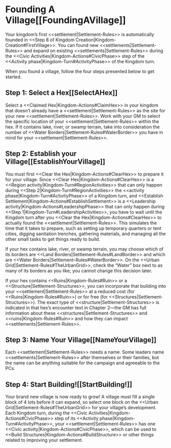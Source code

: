# Founding A Village[[FoundingAVillage]]

Your kingdom’s first <<settlement|Settlement-Rules>> is automatically founded in <<Step 8 of Kingdom Creation|Kingdom-Creation#FirstVillage>>. You can found new <<settlements|Settlement-Rules>> and expand on existing <<settlements|Settlement-Rules>> during the <<Civic Activities|Kingdom-Actions#CivicPhase>> step of the <<Activity phase|Kingdom-Turn#ActivityPhase>> of the Kingdom turn.

When you found a village, follow the four steps presented below to get started.

## Step 1: Select a Hex[[SelectAHex]]

Select a <<Claimed Hex|Kingdom-Actions#ClaimHex>> in your kingdom that doesn’t already have a <<settlement|Settlement-Rules>> as the site for your new <<settlement|Settlement-Rules>>. Work with your GM to select the specific location of your <<settlement|Settlement-Rules>> within the hex. If it contains lake, river, or swamp terrain, take into consideration the number of <<Water Borders|Settlement-Rules#WaterBorder>> you have in mind for your <<settlement|Settlement-Rules>>.

## Step 2: Establish your Village[[EstablishYourVillage]]

You must first <<Clear the Hex|Kingdom-Actions#ClearHex>> to prepare it for your village. Since <<Clear Hex|Kingdom-Actions#ClearHex>> is a <<Region activity|Kingdom-Turn#RegionActivities>> that can only happen during <<Step 2|Kingdom-Turn#RegionActivities>> the <<activity phase|Kingdom-Turn#ActivityPhase>> of a Kingdom turn, and <<Establish Settlement|Kingdom-Actions#EstablishSettlement>> is a <<Leadership activity|Kingdom-Actions#LeadershipPhase>> that can only happen during <<Step 1|Kingdom-Turn#LeadershipActivities>>, you have to wait until the Kingdom turn after you <<Clear the Hex|Kingdom-Actions#ClearHex>> to actually found the <<settlement|Settlement-Rules>>. This simulates the time that it takes to prepare, such as setting up temporary quarters or tent cities, digging sanitation trenches, gathering materials, and managing all the other small tasks to get things ready to build.

If your hex contains lake, river, or swamp terrain, you may choose which of its borders are <<Land Borders|Settlement-Rules#LandBorder>> and which are <<Water Borders|Settlement-Rules#WaterBorder>>. On the <<Urban Grid|Settlement-Rules#TheUrbanGrid>>, check the “Water” box next to as many of its borders as you like; you cannot change this decision later.

If your hex contains <<Ruins|Kingdom-Rules#Ruin>> or a <<Structure|Settlement-Structures>>, you can incorporate that building into your <<settlement|Settlement-Rules>> at a reduced cost (for <<Ruins|Kingdom-Rules#Ruin>>) or for free (for <<Structures|Settlement-Structures>>). The exact type of <<structure|Settlement-Structures>> is indicated in that hex’s encounter text in Chapter 2—the GM has full information about these <<structures|Settlement-Structures>> and <<ruins|Kingdom-Rules#Ruin>> and how they can impact <<settlements|Settlement-Rules>>.

## Step 3: Name Your Village[[NameYourVillage]]

Each <<settlement|Settlement-Rules>> needs a name. Some leaders name <<settlements|Settlement-Rules>> after themselves or their families, but the name can be anything suitable for the campaign and agreeable to the PCs.

## Step 4: Start Building![[StartBuilding!]]

Your brand new village is now ready to grow! A village must fill a single block of 4 lots before it can expand, so select one block on the <<Urban Grid|Settlement-Rules#TheUrbanGrid>> for your village’s development. Each Kingdom turn, during the <<Civic Activities|Kingdom-Actions#CivicPhase>> step of its <<Activity phase|Kingdom-Turn#ActivityPhase>>, your <<settlement|Settlement-Rules>> has one <<Civic activity|Kingdom-Actions#CivicPhase>>, which can be used to <<Build Structures|Kingdom-Actions#BuildStructure>> or other things related to improving your settlement.
